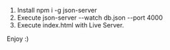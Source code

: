 1) Install npm i  -g json-server
2) Execute json-server --watch db.json --port 4000
3) Execute index.html with Live Server.

Enjoy :)
